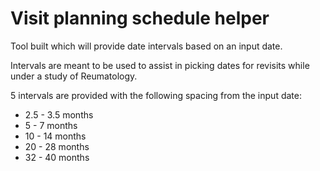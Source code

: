 # Visit planning schedule helper

Tool built which will provide date intervals based on an input date. 

Intervals are meant to be used to assist in picking dates for revisits while under a study of Reumatology.

5 intervals are provided with the following spacing from the input date:

* 2.5 - 3.5 months
* 5 - 7 months
* 10 - 14 months
* 20 - 28 months
* 32 - 40 months
